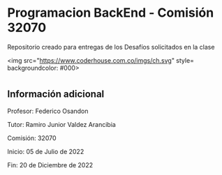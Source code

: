 # <h1>Programacion BackEnd - Comisión 32070</h1>
Repositorio creado para entregas de los Desafíos solicitados en la clase

<img src="https://www.coderhouse.com.co/imgs/ch.svg" style= backgroundcolor: #000>

# <h2>Información adicional</h2>

Profesor: 	Federico Osandon

Tutor: Ramiro Junior Valdez Arancibia

Comisión: 32070

Inicio: 05 de Julio de 2022

Fin: 20 de Diciembre de 2022
